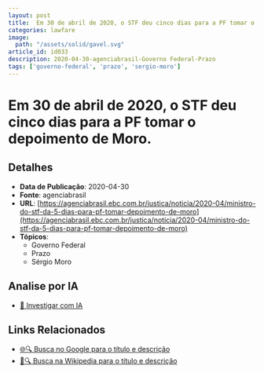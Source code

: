 ```yaml
---
layout: post
title:  Em 30 de abril de 2020, o STF deu cinco dias para a PF tomar o depoimento de Moro.
categories: lawfare
image: 
  path: "/assets/solid/gavel.svg"
article_id: id033
description: 2020-04-30-agenciabrasil-Governo Federal-Prazo
tags: ['governo-federal', 'prazo', 'sergio-moro']
---
```


# Em 30 de abril de 2020, o STF deu cinco dias para a PF tomar o depoimento de Moro.

## Detalhes
- **Data de Publicação**: 2020-04-30
- **Fonte**: agenciabrasil
- **URL**: [https://agenciabrasil.ebc.com.br/justica/noticia/2020-04/ministro-do-stf-da-5-dias-para-pf-tomar-depoimento-de-moro](https://agenciabrasil.ebc.com.br/justica/noticia/2020-04/ministro-do-stf-da-5-dias-para-pf-tomar-depoimento-de-moro)
- **Tópicos**:
  - Governo Federal
  - Prazo
  - Sérgio Moro

## Analise por IA
- [🤖 Investigar com IA](https://www.perplexity.ai/search?q=%22not%C3%ADcia%20artigo%20Brasil%22%20Em%2030%20de%20abril%20de%202020%2C%20o%20STF%20deu%20cinco%20dias%20para%20a%20PF%20tomar%20o%20depoimento%20de%20Moro.%20agenciabrasil%202020-04-30)

## Links Relacionados
- [🌐🔍 Busca no Google para o título e descrição](https://www.google.com/search?q=%22not%C3%ADcia%20artigo%20Brasil%22%20Em%2030%20de%20abril%20de%202020%2C%20o%20STF%20deu%20cinco%20dias%20para%20a%20PF%20tomar%20o%20depoimento%20de%20Moro.%20agenciabrasil%202020-04-30)
- [📖🔍 Busca na Wikipedia para o título e descrição](https://pt.wikipedia.org/w/index.php?search=%22not%C3%ADcia%20artigo%20Brasil%22%20Em%2030%20de%20abril%20de%202020%2C%20o%20STF%20deu%20cinco%20dias%20para%20a%20PF%20tomar%20o%20depoimento%20de%20Moro.%20agenciabrasil%202020-04-30)

